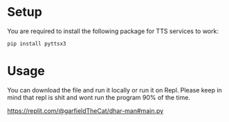 # Setup
You are required to install the following package for TTS services to work:
```
pip install pyttsx3
```
# Usage 
You can download the file and run it locally or run it on Repl. Please keep in mind that repl is shit and wont run the program 90% of the time. 

https://replit.com/@garfieldTheCat/dhar-man#main.py
